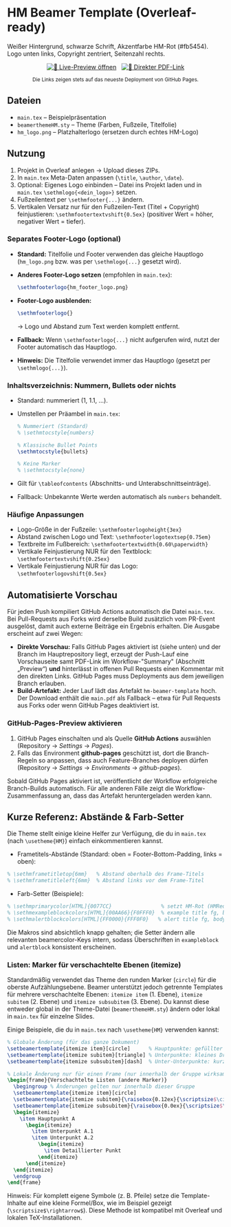 # HM Beamer Template (Overleaf-ready)

Weißer Hintergrund, schwarze Schrift, Akzentfarbe HM-Rot (#fb5454).
Logo unten links, Copyright zentriert, Seitenzahl rechts.

<p align="center">
  <a href="https://sebishepherd.github.io/hm-latex-beamer-template/" target="_blank" rel="noopener noreferrer"><img alt="🚀 Live-Preview öffnen" src="https://img.shields.io/badge/%F0%9F%9A%80%20Live--Preview%20%C3%B6ffnen-fb5454?style=for-the-badge&logo=github&logoColor=white" /></a>
  &#160;
  <a href="https://sebishepherd.github.io/hm-latex-beamer-template/main.pdf" target="_blank" rel="noopener noreferrer"><img alt="📄 Direkter PDF-Link" src="https://img.shields.io/badge/%F0%9F%93%84%20Direkter%20PDF--Link-444444?style=for-the-badge&logo=adobeacrobatreader&logoColor=white" /></a>
</p>
<p align="center"><small>Die Links zeigen stets auf das neueste Deployment von GitHub Pages.</small></p>

## Dateien
- `main.tex` – Beispielpräsentation
- `beamerthemeHM.sty` – Theme (Farben, Fußzeile, Titelfolie)
- `hm_logo.png` – Platzhalterlogo (ersetzen durch echtes HM-Logo)

## Nutzung
1. Projekt in Overleaf anlegen → Upload dieses ZIPs.
2. In `main.tex` Meta-Daten anpassen (`\title`, `\author`, `\date`).
3. Optional: Eigenes Logo einbinden – Datei ins Projekt laden
   und in `main.tex` `\sethmlogo{<dein_logo>}` setzen.
4. Fußzeilentext per `\sethmfooter{...}` ändern.
5. Vertikalen Versatz nur für den Fußzeilen-Text (Titel + Copyright) feinjustieren:
  `\sethmfootertextvshift{0.5ex}` (positiver Wert = höher, negativer Wert = tiefer).

### Separates Footer-Logo (optional)
- **Standard:** Titelfolie und Footer verwenden das gleiche Hauptlogo (`hm_logo.png` bzw. was per `\sethmlogo{...}` gesetzt wird).
- **Anderes Footer-Logo setzen** (empfohlen in `main.tex`):

  ```tex
  \sethmfooterlogo{hm_footer_logo.png}
  ```

- **Footer-Logo ausblenden:**

  ```tex
  \sethmfooterlogo{}
  ```
  
  → Logo und Abstand zum Text werden komplett entfernt.

- **Fallback:** Wenn `\sethmfooterlogo{...}` nicht aufgerufen wird, nutzt der Footer automatisch das Hauptlogo.
- **Hinweis:** Die Titelfolie verwendet immer das Hauptlogo (gesetzt per `\sethmlogo{...}`).

### Inhaltsverzeichnis: Nummern, Bullets oder nichts
- Standard: nummeriert (1, 1.1, ...).
- Umstellen per Präambel in `main.tex`:

  ```tex
  % Nummeriert (Standard)
  % \sethmtocstyle{numbers}

  % Klassische Bullet Points
  \sethmtocstyle{bullets}

  % Keine Marker
  % \sethmtocstyle{none}
  ```

- Gilt für `\tableofcontents` (Abschnitts- und Unterabschnittseinträge).
- Fallback: Unbekannte Werte werden automatisch als `numbers` behandelt.

### Häufige Anpassungen
- Logo-Größe in der Fußzeile: `\sethmfooterlogoheight{3ex}`
- Abstand zwischen Logo und Text: `\sethmfooterlogotextsep{0.75em}`
- Textbreite im Fußbereich: `\sethmfootertextwidth{0.60\paperwidth}`
- Vertikale Feinjustierung NUR für den Textblock: `\sethmfootertextvshift{0.25ex}`
- Vertikale Feinjustierung NUR für das Logo: `\sethmfooterlogovshift{0.5ex}`

## Automatisierte Vorschau
Für jeden Push kompiliert GitHub Actions automatisch die Datei `main.tex`.
Bei Pull-Requests aus Forks wird derselbe Build zusätzlich vom PR-Event ausgelöst, damit auch
externe Beiträge ein Ergebnis erhalten. Die Ausgabe erscheint auf zwei Wegen:

- **Direkte Vorschau:** Falls GitHub Pages aktiviert ist (siehe unten) und der Branch im
  Hauptrepository liegt, erzeugt der Push-Lauf eine Vorschauseite samt PDF-Link im
  Workflow-"Summary" (Abschnitt „Preview“) **und** hinterlässt in offenen Pull Requests einen
  Kommentar mit den direkten Links. GitHub Pages muss Deployments aus dem jeweiligen Branch
  erlauben.
- **Build-Artefakt:** Jeder Lauf lädt das Artefakt `hm-beamer-template` hoch. Der Download
  enthält die `main.pdf` als Fallback – etwa für Pull Requests aus Forks oder wenn GitHub Pages
  deaktiviert ist.

### GitHub-Pages-Preview aktivieren
1. GitHub Pages einschalten und als Quelle **GitHub Actions** auswählen
   (Repository → *Settings* → *Pages*).
2. Falls das Environment **github-pages** geschützt ist, dort die Branch-Regeln so anpassen,
   dass auch Feature-Branches deployen dürfen (Repository → *Settings* → *Environments* →
   *github-pages*).

Sobald GitHub Pages aktiviert ist, veröffentlicht der Workflow erfolgreiche Branch-Builds
automatisch. Für alle anderen Fälle zeigt die Workflow-Zusammenfassung an, dass das Artefakt
heruntergeladen werden kann.

## Kurze Referenz: Abstände & Farb-Setter
Die Theme stellt einige kleine Helfer zur Verfügung, die du in `main.tex` (nach `\usetheme{HM}`)
einfach einkommentieren kannst.

- Frametitels-Abstände (Standard: oben = Footer-Bottom-Padding, links = oben):

```tex
% \sethmframetitletop{6mm}   % Abstand oberhalb des Frame-Titels
% \sethmframetitleleft{6mm}  % Abstand links vor dem Frame-Titel
```

- Farb-Setter (Beispiele):

```tex
% \sethmprimarycolor[HTML]{0077CC}                % setzt HM-Rot (HMRed)
% \sethmexampleblockcolors[HTML]{00AA66}{F0FFF0}  % example title fg, body bg
% \sethmalertblockcolors[HTML]{FF0000}{FFF0F0}   % alert title fg, body bg
```

Die Makros sind absichtlich knapp gehalten; die Setter ändern alle relevanten beamercolor-Keys
intern, sodass Überschriften in `exampleblock` und `alertblock` konsistent erscheinen.

### Listen: Marker für verschachtelte Ebenen (itemize)

Standardmäßig verwendet das Theme den runden Marker (`circle`) für die oberste
Aufzählungsebene. Beamer unterstützt jedoch getrennte Templates für mehrere
verschachtelte Ebenen: `itemize item` (1. Ebene), `itemize subitem` (2. Ebene)
und `itemize subsubitem` (3. Ebene). Du kannst diese entweder global in der
Theme-Datei (`beamerthemeHM.sty`) ändern oder lokal in `main.tex` für einzelne Slides.

Einige Beispiele, die du in `main.tex` nach `\usetheme{HM}` verwenden kannst:

```tex
% Globale Änderung (für das ganze Dokument)
\setbeamertemplate{itemize item}[circle]      % Hauptpunkte: gefüllter Kreis
\setbeamertemplate{itemize subitem}[triangle] % Unterpunkte: kleines Dreieck
\setbeamertemplate{itemize subsubitem}[dash]  % Unter-Unterpunkte: kurzer Strich

% Lokale Änderung nur für einen Frame (nur innerhalb der Gruppe wirksam)
\begin{frame}{Verschachtelte Listen (andere Marker)}
  \begingroup % Änderungen gelten nur innerhalb dieser Gruppe
  \setbeamertemplate{itemize item}[circle]
  \setbeamertemplate{itemize subitem}{\raisebox{0.12ex}{\scriptsize$\circ$}}
  \setbeamertemplate{itemize subsubitem}{\raisebox{0.0ex}{\scriptsize$\rightarrow$}}
  \begin{itemize}
    \item Hauptpunkt A
      \begin{itemize}
        \item Unterpunkt A.1
        \item Unterpunkt A.2
          \begin{itemize}
            \item Detaillierter Punkt
          \end{itemize}
      \end{itemize}
  \end{itemize}
  \endgroup
\end{frame}
```

Hinweis: Für komplett eigene Symbole (z. B. Pfeile) setze die Template-Inhalte
auf eine kleine Formel/Box, wie im Beispiel gezeigt (`\scriptsize$\rightarrow$`).
Diese Methode ist kompatibel mit Overleaf und lokalen TeX-Installationen.
